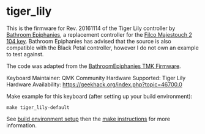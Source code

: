 tiger_lily
==========

This is the firmware for Rev. 20161114 of the Tiger Lily controller by [Bathroom Epiphanies](http://bathroomepiphanies.com/controllers/), a replacement controller for the [Filco Majestouch 2 104 key](https://mechanicalkeyboards.com/shop/index.php?l=product_detail&p=1819). Bathroom Epiphanies has advised that the source is also compatible with the Black Petal controller, however I do not own an example to test against.

The code was adapted from the [BathroomEpiphanies TMK Firmware](https://github.com/BathroomEpiphanies/epiphanies_tmk_keyboard/tree/master/be_controllers).

Keyboard Maintainer: QMK Community
Hardware Supported: Tiger Lily
Hardware Availability: https://geekhack.org/index.php?topic=46700.0

Make example for this keyboard (after setting up your build environment):

    make tiger_lily-default

See [build environment setup](https://docs.qmk.fm/build_environment_setup.html) then the [make instructions](https://docs.qmk.fm/make_instructions.html) for more information.
